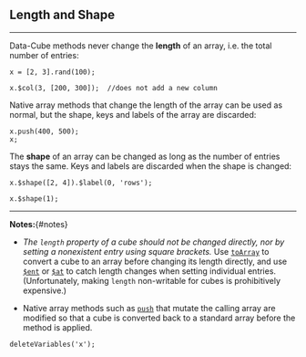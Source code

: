 ## Length and Shape

---

Data-Cube methods never change the __length__ of an array, i.e. the total number of entries:

```
x = [2, 3].rand(100);
```
```
x.$col(3, [200, 300]);  //does not add a new column
```

Native array methods that change the length of the array can be used as normal, but the shape, keys and labels of the array are discarded:

```
x.push(400, 500);
x;
```

The __shape__ of an array can be changed as long as the number of entries stays the same. Keys and labels are discarded when the shape is changed:

```
x.$shape([2, 4]).$label(0, 'rows');
```
```
x.$shape(1);
```

---

__Notes:__{#notes}

* _The `length` property of a cube should not be changed directly, nor by setting a nonexistent entry using square brackets._ Use [`toArray`](?create#method_to_array) to convert a cube to an array before changing its length directly, and use [`$ent`](?entries#method_set_ent) or [`$at`](?entries#method_set_at) to catch length changes when setting individual entries. (Unfortunately, making `length` non-writable for cubes is prohibitively expensive.)

* Native array methods such as [`push`](https://developer.mozilla.org/en-US/docs/Web/JavaScript/Reference/Global_Objects/Array/push) that mutate the calling array are modified so that a cube is converted back to a standard array before the method is applied. 

```{.no-input .no-output}
deleteVariables('x');
```
